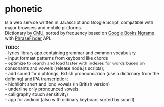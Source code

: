 # phonetic
<p>Is a web service written in Javascript and Google Script, compatible with major browsers and mobile platforms.<br/>
Dictionary by <a href="http://www.speech.cs.cmu.edu/cgi-bin/cmudict" title="Carnegie Mellon University" target="_blank"><u>CMU</u></a>, sorted by frequency based on <a href="https://books.google.com/ngrams" title="Google Books Ngrams" target="_blank"><u>Google Books Ngrams</u></a> with <a href="https://phrasefinder.io/" title="PhraseFinder" target="_blank"><u>PhraseFinder</u></a> API.</p>

<p><b>TODO:</b><br/> 
- lyrics library app containing grammar and common vocabulary<br/>
- input formant patterns from keyboard like chords<br/>
- optimize to search and load faster with indexes for words based on consonants and vowels (release node.js scripts);<br/>
- add sound for diphtongs, British pronounciation (use a dictionary from the defining) and IPA transcription;<br/>
- highlight short and long vowels (in British version)<br/>
- underline only pronounced vowels.<br/>
- calligraphy (touch sensitivity)<br/>
- app for android (also with ordinary keyboard sorted by sound)
</p>
